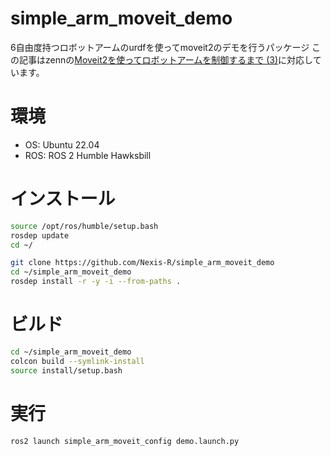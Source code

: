 # simple_arm_moveit_demo
6自由度持つロボットアームのurdfを使ってmoveit2のデモを行うパッケージ
この記事はzennの[Moveit2を使ってロボットアームを制御するまで (3)](https://zenn.dev/robohase01/articles/ae66de3b4b6c19)に対応しています。
# 環境
- OS: Ubuntu 22.04
- ROS: ROS 2 Humble Hawksbill
# インストール
```bash
source /opt/ros/humble/setup.bash
rosdep update
cd ~/

git clone https://github.com/Nexis-R/simple_arm_moveit_demo
cd ~/simple_arm_moveit_demo
rosdep install -r -y -i --from-paths .
```
# ビルド
```bash
cd ~/simple_arm_moveit_demo
colcon build --symlink-install
source install/setup.bash
```
# 実行
```bash
ros2 launch simple_arm_moveit_config demo.launch.py
```